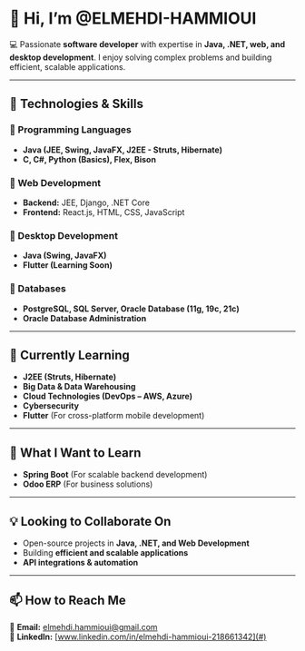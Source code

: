 # 👋 Hi, I’m @ELMEHDI-HAMMIOUI  

💻 Passionate **software developer** with expertise in **Java, .NET, web, and desktop development**. I enjoy solving complex problems and building efficient, scalable applications.

---

## 👀 Technologies & Skills  

### 🔹 Programming Languages  
- **Java (JEE, Swing, JavaFX, J2EE - Struts, Hibernate)**  
- **C, C#, Python (Basics), Flex, Bison**  

### 🔹 Web Development  
- **Backend:** JEE, Django, .NET Core  
- **Frontend:** React.js, HTML, CSS, JavaScript  

### 🔹 Desktop Development  
- **Java (Swing, JavaFX)**  
- **Flutter (Learning Soon)**  

### 🔹 Databases  
- **PostgreSQL, SQL Server, Oracle Database (11g, 19c, 21c)**  
- **Oracle Database Administration**  

---

## 🌱 Currently Learning  
- **J2EE (Struts, Hibernate)**  
- **Big Data & Data Warehousing**  
- **Cloud Technologies (DevOps – AWS, Azure)**  
- **Cybersecurity**  
- **Flutter** (For cross-platform mobile development)  

---

## 🎯 What I Want to Learn  
- **Spring Boot** (For scalable backend development)  
- **Odoo ERP** (For business solutions)  

---

## 💡 Looking to Collaborate On  
- Open-source projects in **Java, .NET, and Web Development**  
- Building **efficient and scalable applications**  
- **API integrations & automation**  

---

## 📫 How to Reach Me  
📧 **Email:** elmehdi.hammioui@gmail.com  
🔗 **LinkedIn:** [www.linkedin.com/in/elmehdi-hammioui-218661342](#)  
 


<!---
ELMEHDI-HAMMIOUI/ELMEHDI-HAMMIOUI is a ✨ special ✨ repository because its `README.md` (this file) appears on your GitHub profile.
You can click the Preview link to take a look at your changes.
--->

